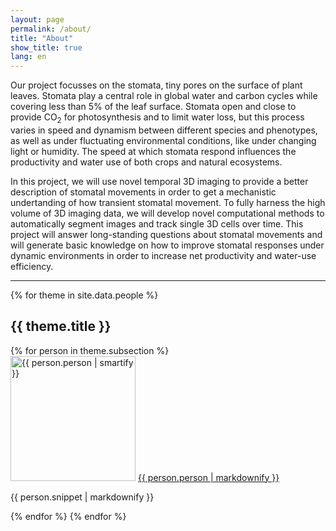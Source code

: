 ```yaml
---
layout: page
permalink: /about/
title: "About"
show_title: true
lang: en
---
```


Our project focusses on the stomata, tiny pores on the surface of plant leaves. Stomata play a central role in global water and carbon cycles while covering less than 5% of the leaf surface. Stomata open and close to provide CO<sub>2</sub> for photosynthesis and to limit water loss, but this process varies in speed and dynamism between different species and phenotypes, as well as under fluctuating environmental conditions, like under changing light or humidity. The speed at which stomata respond influences the productivity and water use of both crops and natural ecosystems.

In this project, we will use novel temporal 3D imaging to provide a better description of stomatal movements in order to get a mechanistic undertanding of how transient stomatal movement. To fully harness the high volume of 3D imaging data, we will develop novel computational methods to automatically segment images and track single 3D cells over time. This project will answer long-standing questions about stomatal movements and will generate basic knowledge on how to improve stomatal responses under dynamic environments in order to increase net productivity and water-use efficiency.

---

{% for theme in site.data.people %}
<h2>{{ theme.title }}</h2>
{% for person in theme.subsection %}
<div class="toc">
<img src="{{ person.avatar }}" alt="{{ person.person | smartify }}" class="avatar" style="width:200px" />
<a href="{{ person.url }}">{{ person.person | markdownify }}</a>
<p>{{ person.snippet | markdownify }}</p>
</div>
{% endfor %}
{% endfor %}

<!-- Core members in this people are:  
  [Guillaume Théroux-Rancourt (University of Natural Resources and Life Sciences, Vienna (BOKU)](http://gtrancourt.gitlab.io)  
  [Danny Tholen (BOKU)](https://scholar.google.com/citations?user=iQUjOxAAAAAJ&hl=en&num=20&oi=ao)  
  [Ingeborg Lang (University of Vienna)](https://scholar.google.com/citations?user=8tzh90wAAAAJ&hl=en&num=20&oi=ao)  
  [Walter Kropatsch and Jiří Hladůvka (TU Wien)](https://www.prip.tuwien.ac.at/)  

With collaborators:  
  [Anja Geitmann (plant cell biologist, McGill University)](https://www.plantbiomechanics.net/)  
  [Anne Bonnin (radiation physicist, Swiss Light Source)](https://www.psi.ch/en/x-ray-tomography-group/people/anne-bonnin)
 -->